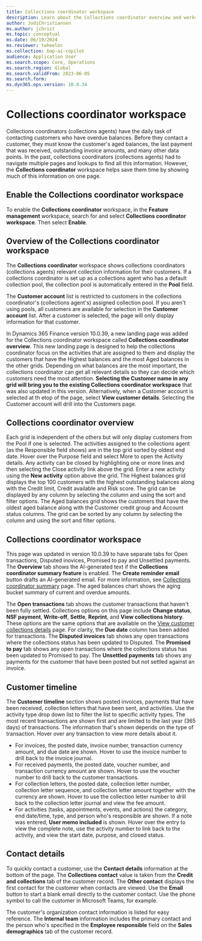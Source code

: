 ```yaml
---
title: Collections coordinator workspace
description: Learn about the Collections coordinator overview and workspace, including the aged balances and customer timeline summary.
author: JodiChristiansen
ms.author: jchrist
ms.topic: conceptual
ms.date: 06/19/2024
ms.reviewer: twheeloc
ms.collection: bap-ai-copilot 
audience: Application User
ms.search.scope: Core, Operations
ms.search.region: Global
ms.search.validFrom: 2023-06-05
ms.search.form:
ms.dyn365.ops.version: 10.0.34  
---
```


# Collections coordinator workspace


Collections coordinators (collections agents) have the daily task of contacting customers who have overdue balances. Before they contact a customer, they must know the customer's aged balances, the last payment that was received, outstanding invoice amounts, and many other data points. In the past, collections coordinators (collections agents) had to navigate multiple pages and lookups to find all this information. However, the **Collections coordinator** workspace helps save them time by showing much of this information on one page.

## Enable the Collections coordinator workspace

To enable the **Collections coordinator** workspace, in the **Feature management** workspace, search for and select **Collections coordinator workspace**. Then select **Enable**.

## Overview of the Collections coordinator workspace

The **Collections coordinator** workspace shows collections coordinators (collections agents) relevant collection information for their customers. If a collections coordinator is set up as a collections agent who has a default collection pool, the collection pool is automatically entered in the **Pool** field.

The **Customer account** list is restricted to customers in the collections coordinator's (collections agent's) assigned collection pool. If you aren't using pools, all customers are available for selection in the **Customer account** list. After a customer is selected, the page will only display information for that customer. 

In Dynamics 365 Finance version 10.0.39, a new landing page was added for the Collections coordinator workspace called **Collections coordinator overview**. This new landing page is designed to help the collections coordinator focus on the activities that are assigned to them and display the customers that have the Highest balances and the most Aged balances in the other grids. Depending on what balances are the most important, the collections coordinator can get all relevant details so they can decide which customers need the most attention. **Selecting the Customer name in any grid will bring you to the existing Collections coordinator workspace** that was also updated in this version. Alternatively, when a Customer account is selected at th etop of the page, select **View customer details**. Selecting the Customer account will drill into the Customers page. 

## Collections coordinator overview 

Each grid is independent of the others but will only display customers from the Pool if one is selected. The activities assigned to the collections agent (as the Responsible field shows) are in the top grid sorted by oldest end date. Hover over the Purpose field and select More to open the Activity details. Any activity can be closed by highlighting one or more lines and then selecting the Close activity link above the grid. Enter a new activity using the **New activity** option above the grid. The Highest balances grid displays the top 100 customers with the highest outstanding balances along with the Credit limit, Credit available and Risk score. The grid can be displayed by any column by selecting the column and using the sort and filter options. The Aged balances grid shows the customers that have the oldest aged balance along with the Customer credit group and Account status columns. The grid can be sorted by any column by selecting the column and using the sort and filter options. 

## Collections coordinator workspace 

This page was updated in version 10.0.39 to have separate tabs for Open transactions, Disputed inovices, Promised to pay and Unsettled payments. The **Overview** tab shows the AI-generated text if the **Collections coordinator summary feature** is enabled. The **Create reminder email** button drafts an AI-generated email. For more information, see [Collections coordinator summary](collectionscoordinatorsummary.md) page. The aged balances chart shows the aging bucket summary of current and overdue amounts.

The **Open transactions** tab shows the customer transactions that haven't been fully settled. Collections options on this page include **Change status**, **NSF payment**, **Write-off**, **Settle**, **Reprint**, and **View collections history**. These options are the same options that are available on the [View customer collections details](tasks/review-collections-information.md#view-aged-customer-balances) page. For clarity, the **Due date** column has been added for transactions. The **Disputed invoices** tab shows any open transactions where the collections status has been updated to Disputed. The **Promised to pay** tab shows any open transactions where the collections status has been updated to Promised to pay. The **Unsettled payments** tab shows any payments for the customer that have been posted but not settled against an invoice. 

## Customer timeline

The **Customer timeline** section shows posted invoices, payments that have been received, collection letters that have been sent, and activities.  Use the activity type drop down list to filter the list to specific activity types. The most recent transactions are shown first and are limited to the last year (365 days) of transactions. The information that's shown depends on the type of transaction. Hover over any transaction to view more details about it.

- For invoices, the posted date, invoice number, transaction currency amount, and due date are shown. Hover to use the invoice number to drill back to the invoice journal.
- For received payments, the posted date, voucher number, and transaction currency amount are shown. Hover to use the voucher number to drill back to the customer transactions.
- For collection letters, the posted date, collection letter number, collection letter sequence, and collection letter amount together with the currency are shown. Hover to use the collection letter number to drill back to the collection letter journal and view the fee amount.
- For activities (tasks, appointments, events, and actions) the category, end date/time, type, and person who's responsible are shown. If a note was entered, **User memo included** is shown. Hover over the entry to view the complete note, use the activity number to link back to the activity, and view the start date, purpose, and closed status.

## Contact details

To quickly contact a customer, use the **Contact details** information at the bottom of the page. The **Collections contact** value is taken from the **Credit and collections** tab of the customer record. The **Other contact** displays the first contact for the customer when contacts are viewed. Use the **Email** button to start a blank email directly to the customer contact. Use the phone symbol to call the customer in Microsoft Teams, for example.

The customer's organization contact information is listed for easy reference. The **Internal team** information includes the primary contact and the person who's specified in the **Employee responsible** field on the **Sales demographics** tab of the customer record.
